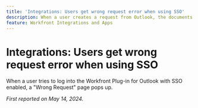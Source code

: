 ```yaml
---
title: 'Integrations: Users get wrong request error when using SSO'
description: When a user creates a request from Outlook, the documents attached to the email are not attached to the request.
feature: Workfront Integrations and Apps
---
```


# Integrations: Users get wrong request error when using SSO

When a user tries to log into the Workfront Plug-in for Outlook with SSO enabled, a "Wrong Request" page pops up.

_First reported on May 14, 2024._